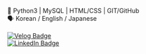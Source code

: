 
🧱 Python3 | MySQL | HTML/CSS | GIT/GitHub  
🗣 Korean / English / Japanese  
<br>
[![Velog Badge](http://img.shields.io/badge/-Velog-20c997?style=flat&link=https://velog.io/@haenyy3153)](https://velog.io/@haenyy3153)
\
[![LinkedIn Badge](http://img.shields.io/badge/-LinkedIn-0072b1?style=flat&logo=linkedin&link=https://www.linkedin.com/in/haein-kim-80b65217a/)](https://www.linkedin.com/in/haein-kim-80b65217a/)

<!-- [![Medium Badge](http://img.shields.io/badge/-Medium-12100E?style=flat&logo=medium&link=https://medium.com/@haein.kim.kr)](https://medium.com/@haein.kim.kr)
--> 



<!--
**haein-kim/haein-kim** is a ✨ _special_ ✨ repository because its `README.md` (this file) appears on your GitHub profile.

Here are some ideas to get you started:

- 🔭 I’m currently working on ...
- 🌱 I’m currently learning ...
- 👯 I’m looking to collaborate on ...
- 🤔 I’m looking for help with ...
- 💬 Ask me about ...
- 📫 How to reach me: ...
- 😄 Pronouns: ...
- ⚡ Fun fact: ...
-->
